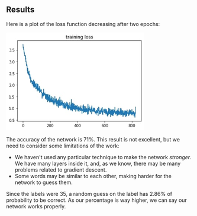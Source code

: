 ## Results

Here is a plot of the loss function decreasing after two epochs: 

![](./img/lossplot.jpg)

The accuracy of the network is $71\%$. This result is not excellent, but we need to consider some limitations of the work:

- We haven't used any particular technique to make the network _stronger_. We have many layers inside it, and, as we know, there may be many problems related to gradient descent.
- Some words may be similar to each other, making harder for the network to guess them. 

Since the labels were 35, a random guess on the label has $2.86\%$ of probability to be correct. As our percentage is way higher, we can say our network works properly. 